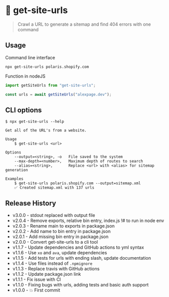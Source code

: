 # 🔗 get-site-urls

> Crawl a URL to generate a sitemap and find 404 errors with one command

## Usage

Command line interface

```shell
npx get-site-urls polaris.shopify.com
```

Function in nodeJS

```js
import getSiteUrls from "get-site-urls";

const urls = await getSiteUrls("alexpage.dev");
```

## CLI options

```shell
$ npx get-site-urls --help

Get all of the URL's from a website.

Usage
	$ get-site-urls <url>

Options
	--output=<string>, -o   File saved to the system
	--max-depth=<number>,   Maximum depth of routes to search
	--alias=<string>,       Replace <url> with <alias> for sitemap generation

Examples
	$ get-site-urls polaris.shopify.com --output=sitemap.xml
	✅ Created sitemap.xml with 137 urls
```

## Release History

- v3.0.0 - stdout replaced with output file
- v2.0.4 - Remove exports, relative bin entry, index.js !# to run in node env
- v2.0.3 - Rename main to exports in package.json
- v2.0.2 - Add name to bin entry in package.json
- v2.0.1 - Add missing bin entry in package.json
- v2.0.0 - Convert get-site-urls to a cli tool
- v1.1.7 - Update dependencies and GitHub actions to yml syntax
- v1.1.6 - Use `xo` and `ava`, update dependencies
- v1.1.5 - Add tests for urls with ending slash, update documentation
- v1.1.4 - Use files instead of `.npmignore`
- v1.1.3 - Replace travis with GitHub actions
- v1.1.2 - Update package.json link
- v1.1.1 - Fix issue with CI
- v1.1.0 - Fixing bugs with urls, adding tests and basic auth support
- v1.0.0 - 💥 First commit
